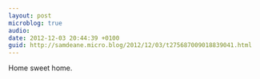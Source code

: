 ```yaml
---
layout: post
microblog: true
audio: 
date: 2012-12-03 20:44:39 +0100
guid: http://samdeane.micro.blog/2012/12/03/t275687009018839041.html
---
```

Home sweet home.
